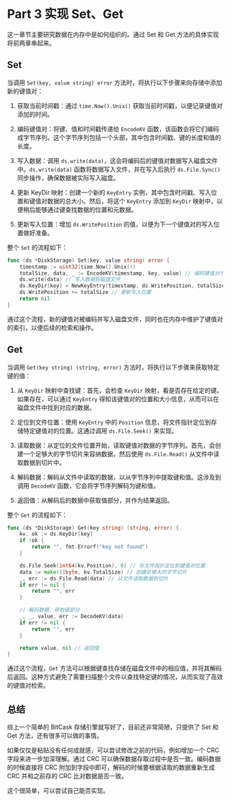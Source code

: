 # Part 3 实现 Set、Get

这一章节主要研究数据在内存中是如何组织的。通过 Set 和 Get 方法的具体实现将前两章串起来。

## Set 

当调用 `Set(key, value string) error` 方法时，将执行以下步骤来向存储中添加新的键值对：

1. 获取当前时间戳：通过 `time.Now().Unix()` 获取当前时间戳，以便记录键值对添加的时间。

2. 编码键值对：将键、值和时间戳传递给 `EncodeKV` 函数，该函数会将它们编码成字节序列。这个字节序列包括一个头部，其中包含时间戳、键的长度和值的长度。

3. 写入数据：调用 `ds.write(data)`，这会将编码后的键值对数据写入磁盘文件中。`ds.write(data)` 函数将数据写入文件，并在写入后执行 `ds.File.Sync()` 同步操作，确保数据被实际写入磁盘。

4. 更新 KeyDir 映射：创建一个新的 `KeyEntry` 实例，其中包含时间戳、写入位置和键值对数据的总大小。然后，将这个 `KeyEntry` 添加到 `KeyDir` 映射中，以便稍后能够通过键查找数据的位置和元数据。

5. 更新写入位置：增加 `ds.WritePosition` 的值，以便为下一个键值对的写入位置做好准备。

整个 `Set` 的流程如下：

```go
func (ds *DiskStorage) Set(key, value string) error {
    timestamp := uint32(time.Now().Unix())
    totalSize, data, _ := EncodeKV(timestamp, key, value) // 编码键值对为字节序列
    ds.write(data) // 写入数据到磁盘文件
    ds.KeyDir[key] = NewKeyEntry(timestamp, ds.WritePosition, totalSize) // 更新 KeyDir 映射
    ds.WritePosition += totalSize // 更新写入位置
    return nil
}
```

通过这个流程，新的键值对被编码并写入磁盘文件，同时也在内存中维护了键值对的索引，以便后续的检索和操作。

## Get

当调用 `Get(key string) (string, error)` 方法时，将执行以下步骤来获取特定键的值：

1. 从 `KeyDir` 映射中查找键：首先，会检查 `KeyDir` 映射，看是否存在给定的键。如果存在，可以通过 `KeyEntry` 得知该键值对的位置和大小信息，从而可以在磁盘文件中找到对应的数据。

2. 定位到文件位置：使用 `KeyEntry` 中的 `Position` 信息，将文件指针定位到存储特定键值对的位置。这通过调用 `ds.File.Seek()` 来实现。

3. 读取数据：从定位的文件位置开始，读取键值对数据的字节序列。首先，会创建一个足够大的字节切片来容纳数据，然后使用 `ds.File.Read()` 从文件中读取数据到切片中。

4. 解码数据：解码从文件中读取的数据，以从字节序列中提取键和值。这涉及到调用 `DecodeKV` 函数，它会将字节序列解码为键和值。

5. 返回值：从解码后的数据中获取值部分，并作为结果返回。

整个 `Get` 的流程如下：

```go
func (ds *DiskStorage) Get(key string) (string, error) {
    kv, ok := ds.KeyDir[key]
    if !ok {
        return "", fmt.Errorf("key not found")
    }

    ds.File.Seek(int64(kv.Position), 0) // 将文件指针定位到键值对位置
    data := make([]byte, kv.TotalSize) // 创建足够大的字节切片
    _, err := ds.File.Read(data) // 从文件读取数据到切片
    if err != nil {
        return "", err
    }

    // 解码数据，获取值部分
    _, _, value, err := DecodeKV(data)
    if err != nil {
        return "", err
    }

    return value, nil // 返回值
}
```

通过这个流程，`Get` 方法可以根据键查找存储在磁盘文件中的相应值，并将其解码后返回。这种方式避免了需要扫描整个文件以查找特定键的情况，从而实现了高效的键值对检索。

## 总结

综上一个简单的 BitCask 存储引擎就写好了，目前还非常简陋，只提供了 Set 和 Get 方法，还有很多可以做的事情。

如果仅仅是粘贴没有任何成就感，可以尝试修改之前的代码，例如增加一个 CRC 字段来进一步加深理解。通过 CRC 可以确保数据存取过程中是否一致。编码数据的时候直接将 CRC 附加到字段中即可，解码的时候要根据读取的数据重新生成 CRC 并和之前存的 CRC 比对数据是否一致。

这个很简单，可以尝试自己能否实现。